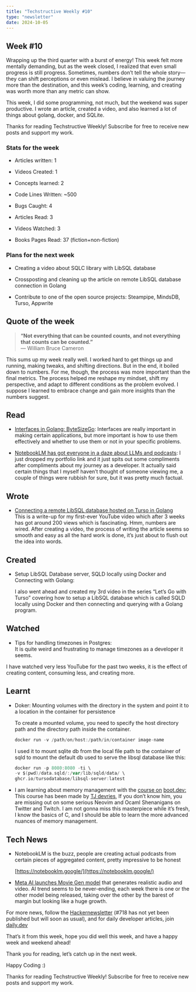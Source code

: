 ```yaml
---
title: "Techstructive Weekly #10"
type: "newsletter"
date: 2024-10-05
---
```


## Week #10

Wrapping up the third quarter with a burst of energy! This week felt more mentally demanding, but as the week closed, I realized that even small progress is still progress. Sometimes, numbers don’t tell the whole story—they can shift perceptions or even mislead. I believe in valuing the journey more than the destination, and this week’s coding, learning, and creating was worth more than any metric can show.

This week, I did some programming, not much, but the weekend was super productive. I wrote an article, created a video, and also learned a lot of things about golang, docker, and SQLite.

Thanks for reading Techstructive Weekly! Subscribe for free to receive new posts and support my work.

### Stats for the week

* Articles written: 1
    
* Videos Created: 1
    
* Concepts learned: 2
    
* Code Lines Written: ~500
    
* Bugs Caught: 4
    
* Articles Read: 3
    
* Videos Watched: 3
    
* Books Pages Read: 37 (fiction+non-fiction)
    

### Plans for the next week

* Creating a video about SQLC library with LibSQL database
    
* Crossposting and cleaning up the article on remote LibSQL database connection in Golang
    
* Contribute to one of the open source projects: Steampipe, MindsDB, Turso, Appwrite
    

## Quote of the week

> **“Not everything that can be counted counts, and not everything that counts can be counted.”**  
> — William Bruce Cameron

This sums up my week really well. I worked hard to get things up and running, making tweaks, and shifting directions. But in the end, it boiled down to numbers. For me, though, the process was more important than the final metrics. The process helped me reshape my mindset, shift my perspective, and adapt to different conditions as the problem evolved. I suppose I learned to embrace change and gain more insights than the numbers suggest.

## Read

* [Interfaces in Golang: ByteSizeGo](https://www.bytesizego.com/blog/golang-interfaces): Interfaces are really important in making certain applications, but more important is how to use them effectively and whether to use them or not in your specific problems.
    
* [NotebookLM has got everyone in a daze about LLMs and podcasts](https://simonwillison.net/2024/Sep/29/notebooklm-audio-overview/): I just dropped my portfolio link and it just spits out some compliments after compliments about my journey as a developer. It actually said certain things that I myself haven’t thought of someone viewing me, a couple of things were rubbish for sure, but it was pretty much factual.
    

## Wrote

* [Connecting a remote LibSQL database hosted on Turso in Golang](https://www.meetgor.com/turso-libsql-db-golang/)  
    This is a write-up for my first-ever YouTube video which after 3 weeks has got around 200 views which is fascinating. Hmm, numbers are wired. After creating a video, the process of writing the article seems so smooth and easy as all the hard work is done, it’s just about to flush out the idea into words.
    

## Created

* Setup LibSQL Database server, SQLD locally using Docker and Connecting with Golang:
    
    I also went ahead and created my 3rd video in the series “Let’s Go with Turso” covering how to setup a LibSQL database which is called SQLD locally using Docker and then connecting and querying with a Golang program.
    

## Watched

* Tips for handling timezones in Postgres:  
    It is quite weird and frustrating to manage timezones as a developer it seems.
    

I have watched very less YouTube for the past two weeks, it is the effect of creating content, consuming less, and creating more.

## Learnt

* Doker: Mounting volumes with the directory in the system and point it to a location in the container for persistence
    
    To create a mounted volume, you need to specify the host directory path and the directory path inside the container.
    
    ```go
    docker run -v /path/on/host:/path/in/container image-name
    ```
    
    I used it to mount sqlite db from the local file path to the container of sqld to mount the default db used to serve the libsql database like this:
    
    ```go
    docker run -p 8080:8080 -ti \
    -v $(pwd)/data.sqld/:/var/lib/sqld/data/ \
    ghcr.io/tursodatabase/libsql-server:latest
    ```
    
* I am learning about memory management with the [course on](https://www.boot.dev/courses/learn-memory-management) [boot.dev](http://boot.dev)[:](https://www.boot.dev/courses/learn-memory-management) This course has been made by [TJ devries](https://www.boot.dev/teachers/tj-devries), If you don’t know him, you are missing out on some serious Neovim and Ocaml Shenanigans on Twitter and Twitch. I am not gonna miss this masterpiece while it’s fresh, I know the basics of C, and I should be able to learn the more advanced nuances of memory management.
    

## Tech News

* NotebookLM is the buzz, people are creating actual podcasts from certain pieces of aggregated content, pretty impressive to be honest
    
    [https://notebooklm.google/](https://notebooklm.google/)
    
* [Meta AI launches Movie Gen model](https://ai.meta.com/blog/movie-gen-media-foundation-models-generative-ai-video/) that generates realistic audio and video. AI trend seems to be never-ending, each week there is one or the other model being released, taking over the other by the barest of margin but looking like a huge growth.
    

For more news, follow the [Hackernewsletter](https://buttondown.com/hacker-newsletter/archive/hacker-newsletter-718) (#718 has not yet been published but will soon as usual), and for daily developer articles, join [daily.dev](http://daily.dev)

That’s it from this week, hope you did well this week, and have a happy week and weekend ahead!

Thank you for reading, let’s catch up in the next week.

Happy Coding :)

Thanks for reading Techstructive Weekly! Subscribe for free to receive new posts and support my work.
